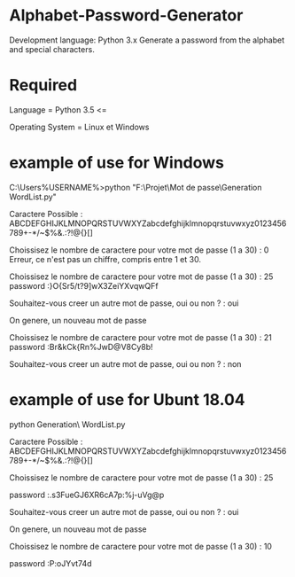 # Alphabet-Password-Generator
Development language: Python 3.x  Generate a password from the alphabet and special characters.

# Required
Language = Python 3.5 <=

Operating System = Linux et Windows

# example of use for Windows
C:\Users\%USERNAME%>python "F:\Projet\Mot de passe\Generation WordList.py"

Caractere Possible : ABCDEFGHIJKLMNOPQRSTUVWXYZabcdefghijklmnopqrstuvwxyz0123456789+-*/~$%&.:?!@{}[]

Choissisez le nombre de caractere pour votre mot de passe (1 a 30) : 0
Erreur, ce n'est pas un chiffre, compris entre 1 et 30.

Choissisez le nombre de caractere pour votre mot de passe (1 a 30) : 25
password :}O{Sr5/t?9]wX3ZeiYXvqwQFf

Souhaitez-vous creer un autre mot de passe, oui ou non ? : oui

On genere, un nouveau mot de passe

Choissisez le nombre de caractere pour votre mot de passe (1 a 30) : 21
password :Br&kCk{Rn%JwD@V8Cy8b!


Souhaitez-vous creer un autre mot de passe, oui ou non ? : non

# example of use for Ubunt 18.04
python Generation\ WordList.py

Caractere Possible : ABCDEFGHIJKLMNOPQRSTUVWXYZabcdefghijklmnopqrstuvwxyz0123456789+-*/~$%&.:?!@{}[]

Choissisez le nombre de caractere pour votre mot de passe (1 a 30) : 25

password :.s3FueGJ6XR6cA7p:%j-uVg@p


Souhaitez-vous creer un autre mot de passe, oui ou non ? : oui

On genere, un nouveau mot de passe

Choissisez le nombre de caractere pour votre mot de passe (1 a 30) : 10

password :P:oJYvt74d
